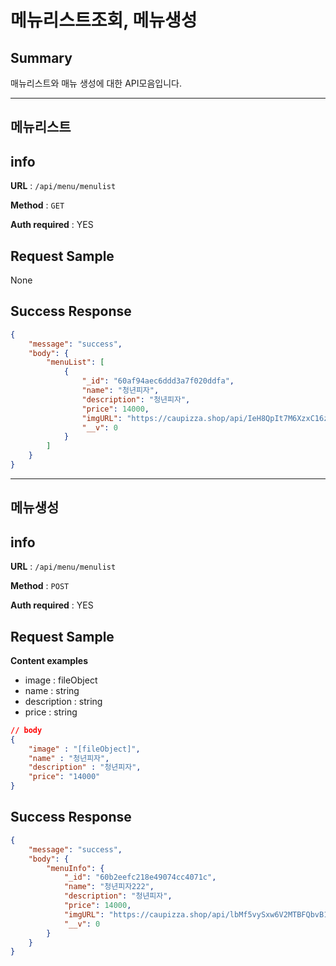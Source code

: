 # 메뉴리스트조회, 메뉴생성

## Summary

매뉴리스트와 매뉴 생성에 대한 API모음입니다.

---

## 메뉴리스트

## info

**URL** : `/api/menu/menulist`

**Method** : `GET`

**Auth required** : YES

## Request Sample
None
## Success Response

```json
{
    "message": "success",
    "body": {
        "menuList": [
            {
                "_id": "60af94aec6ddd3a7f020ddfa",
                "name": "청년피자",
                "description": "청년피자",
                "price": 14000,
                "imgURL": "https://caupizza.shop/api/IeH8QpIt7M6XzxC16znCn9G5L.jpg",
                "__v": 0
            }
        ]
    }
}
```
---
## 메뉴생성

## info

**URL** : `/api/menu/menulist`

**Method** : `POST`

**Auth required** : YES

## Request Sample

**Content examples**

* image : fileObject
* name : string
* description : string
* price : string

```json
// body
{
    "image" : "[fileObject]",
    "name" : "청년피자",
    "description" : "청년피자",
    "price": "14000"
}
```
## Success Response

```json
{
    "message": "success",
    "body": {
        "menuInfo": {
            "_id": "60b2eefc218e49074cc4071c",
            "name": "청년피자222",
            "description": "청년피자",
            "price": 14000,
            "imgURL": "https://caupizza.shop/api/lbMf5vySxw6V2MTBFQbvB1Q0r.jpg",
            "__v": 0
        }
    }
}
```